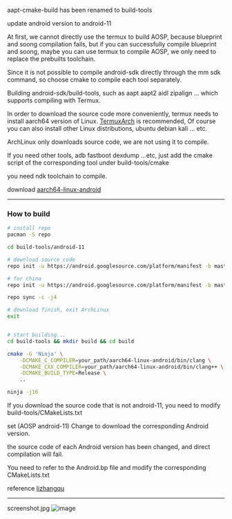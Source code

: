 aapt-cmake-build has been renamed to build-tools

update android version to android-11

At first, we cannot directly use the termux to build AOSP, because blueprint and soong compilation fails, but if you can successfully compile blueprint and soong, maybe you can use termux to compile AOSP, we only need to replace the prebuilts toolchain.

Since it is not possible to compile android-sdk directly through the mm sdk command, so choose cmake to compile each tool separately.

Building android-sdk/build-tools, such as aapt aapt2 aidl zipalign ... which supports compiling with Termux. 

In order to download the source code more conveniently, termux needs to install aarch64 version of Linux. [TermuxArch](https://github.com/SDRausty/TermuxArch) 
is recommended, Of course you can also install other Linux distributions, ubuntu debian kali ... etc.

ArchLinux only downloads source code, we are not using it to compile.

If you need other tools, adb fastboot dexdump ...etc, just add the cmake script of the corresponding tool under build-tools/cmake

you need ndk toolchain to compile.

download [aarch64-linux-android](https://github.com/Lzhiyong/termux-ndk/releases)

 **** 
### How to build

```bash
# install repo
pacman -S repo

cd build-tools/android-11

# download source code
repo init -u https://android.googlesource.com/platform/manifest -b master --partial-clone

# for china
repo init -u https://android.googlesource.com/platform/manifest -b master --partial-clone

repo sync -c -j4

# download finish, exit ArchLinux
exit


# start building...
cd build-tools && mkdir build && cd build

cmake -G 'Ninja' \
	-DCMAKE_C_COMPILER=your_path/aarch64-linux-android/bin/clang \
	-DCMAKE_CXX_COMPILER=your_path/aarch64-linux-android/bin/clang++ \
	-DCMAKE_BUILD_TYPE=Release \
	..

ninja -j16
```


If you download the source code that is not android-11, you need to modify build-tools/CMakeLists.txt

set (AOSP android-11) Change to download the corresponding Android version.

the source code of each Android version has been changed, and direct compilation will fail.

You need to refer to the Android.bp file and modify the corresponding CMakeLists.txt

reference [lizhangqu](https://github.com/lizhangqu/aapt-cmake-buildscript.git)



 **** 
screenshot.jpg
![image](https://raw.githubusercontent.com/Lzhiyong/build-tools/master/screenshot/screenshot.jpg)
